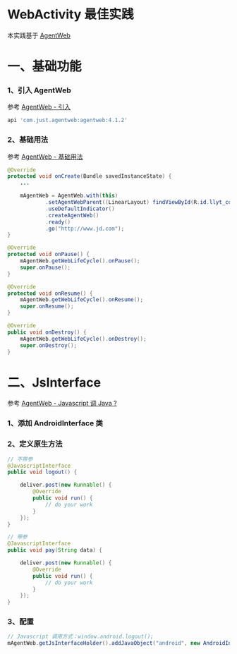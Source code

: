 # WebActivity 最佳实践
本实践基于 [AgentWeb](https://github.com/Justson/AgentWeb)

# 一、基础功能
### 1、引入 AgentWeb
参考 [AgentWeb - 引入](https://github.com/Justson/AgentWeb#%E5%BC%95%E5%85%A5)

```groovy
api 'com.just.agentweb:agentweb:4.1.2'
```

### 2、基础用法
参考 [AgentWeb - 基础用法](https://github.com/Justson/AgentWeb#%E5%9F%BA%E7%A1%80%E7%94%A8%E6%B3%95)

```java
@Override
protected void onCreate(Bundle savedInstanceState) {
    ...

    mAgentWeb = AgentWeb.with(this)
            .setAgentWebParent((LinearLayout) findViewById(R.id.llyt_container), new LinearLayout.LayoutParams(-1, -1))
            .useDefaultIndicator()
            .createAgentWeb()
            .ready()
            .go("http://www.jd.com");
}

@Override
protected void onPause() {
    mAgentWeb.getWebLifeCycle().onPause();
    super.onPause();
}

@Override
protected void onResume() {
    mAgentWeb.getWebLifeCycle().onResume();
    super.onResume();
}

@Override
public void onDestroy() {
    mAgentWeb.getWebLifeCycle().onDestroy();
    super.onDestroy();
}
```

# 二、JsInterface
参考 [AgentWeb - Javascript 调 Java ?](https://github.com/Justson/AgentWeb#javascript-%E8%B0%83-java-)

### 1、添加 AndroidInterface 类
### 2、定义原生方法
```java
// 不带参
@JavascriptInterface
public void logout() {

    deliver.post(new Runnable() {
        @Override
        public void run() {
            // do your work
        }
    });
}

// 带参
@JavascriptInterface
public void pay(String data) {

    deliver.post(new Runnable() {
        @Override
        public void run() {
            // do your work
        }
    });
}
```

### 3、配置
```java
// Javascript 调用方式：window.android.logout();
mAgentWeb.getJsInterfaceHolder().addJavaObject("android", new AndroidInterface(mAgentWeb,this));
```